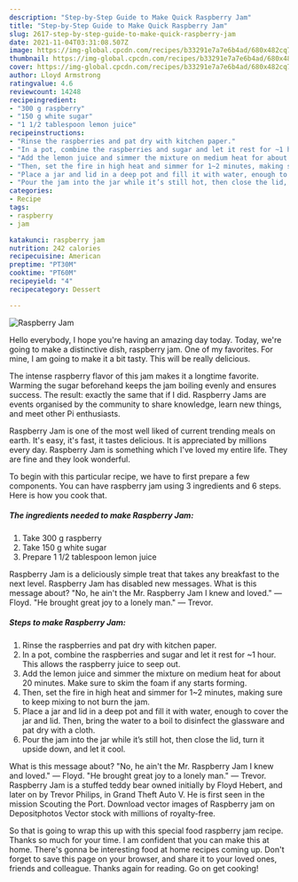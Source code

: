 ```yaml
---
description: "Step-by-Step Guide to Make Quick Raspberry Jam"
title: "Step-by-Step Guide to Make Quick Raspberry Jam"
slug: 2617-step-by-step-guide-to-make-quick-raspberry-jam
date: 2021-11-04T03:31:08.507Z
image: https://img-global.cpcdn.com/recipes/b33291e7a7e6b4ad/680x482cq70/raspberry-jam-recipe-main-photo.jpg
thumbnail: https://img-global.cpcdn.com/recipes/b33291e7a7e6b4ad/680x482cq70/raspberry-jam-recipe-main-photo.jpg
cover: https://img-global.cpcdn.com/recipes/b33291e7a7e6b4ad/680x482cq70/raspberry-jam-recipe-main-photo.jpg
author: Lloyd Armstrong
ratingvalue: 4.6
reviewcount: 14248
recipeingredient:
- "300 g raspberry"
- "150 g white sugar"
- "1 1/2 tablespoon lemon juice"
recipeinstructions:
- "Rinse the raspberries and pat dry with kitchen paper."
- "In a pot, combine the raspberries and sugar and let it rest for ~1 hour. This allows the raspberry juice to seep out."
- "Add the lemon juice and simmer the mixture on medium heat for about 20 minutes. Make sure to skim the foam if any starts forming."
- "Then, set the fire in high heat and simmer for 1~2 minutes, making sure to keep mixing to not burn the jam."
- "Place a jar and lid in a deep pot and fill it with water, enough to cover the jar and lid. Then, bring the water to a boil to disinfect the glassware and pat dry with a cloth."
- "Pour the jam into the jar while it’s still hot, then close the lid, turn it upside down, and let it cool."
categories:
- Recipe
tags:
- raspberry
- jam

katakunci: raspberry jam 
nutrition: 242 calories
recipecuisine: American
preptime: "PT30M"
cooktime: "PT60M"
recipeyield: "4"
recipecategory: Dessert

---
```



![Raspberry Jam](https://img-global.cpcdn.com/recipes/b33291e7a7e6b4ad/680x482cq70/raspberry-jam-recipe-main-photo.jpg)

Hello everybody, I hope you're having an amazing day today. Today, we're going to make a distinctive dish, raspberry jam. One of my favorites. For mine, I am going to make it a bit tasty. This will be really delicious.

The intense raspberry flavor of this jam makes it a longtime favorite. Warming the sugar beforehand keeps the jam boiling evenly and ensures success. The result: exactly the same that if I did. Raspberry Jams are events organised by the community to share knowledge, learn new things, and meet other Pi enthusiasts.

Raspberry Jam is one of the most well liked of current trending meals on earth. It's easy, it's fast, it tastes delicious. It is appreciated by millions every day. Raspberry Jam is something which I've loved my entire life. They are fine and they look wonderful.


To begin with this particular recipe, we have to first prepare a few components. You can have raspberry jam using 3 ingredients and 6 steps. Here is how you cook that.

<!--inarticleads1-->

##### The ingredients needed to make Raspberry Jam:

1. Take 300 g raspberry
1. Take 150 g white sugar
1. Prepare 1 1/2 tablespoon lemon juice


Raspberry Jam is a deliciously simple treat that takes any breakfast to the next level. Raspberry Jam has disabled new messages. What is this message about? "No, he ain't the Mr. Raspberry Jam I knew and loved." — Floyd. "He brought great joy to a lonely man." — Trevor. 

<!--inarticleads2-->

##### Steps to make Raspberry Jam:

1. Rinse the raspberries and pat dry with kitchen paper.
1. In a pot, combine the raspberries and sugar and let it rest for ~1 hour. This allows the raspberry juice to seep out.
1. Add the lemon juice and simmer the mixture on medium heat for about 20 minutes. Make sure to skim the foam if any starts forming.
1. Then, set the fire in high heat and simmer for 1~2 minutes, making sure to keep mixing to not burn the jam.
1. Place a jar and lid in a deep pot and fill it with water, enough to cover the jar and lid. Then, bring the water to a boil to disinfect the glassware and pat dry with a cloth.
1. Pour the jam into the jar while it’s still hot, then close the lid, turn it upside down, and let it cool.


What is this message about? "No, he ain't the Mr. Raspberry Jam I knew and loved." — Floyd. "He brought great joy to a lonely man." — Trevor. Raspberry Jam is a stuffed teddy bear owned initially by Floyd Hebert, and later on by Trevor Philips, in Grand Theft Auto V. He is first seen in the mission Scouting the Port. Download vector images of Raspberry jam on Depositphotos Vector stock with millions of royalty-free. 

So that is going to wrap this up with this special food raspberry jam recipe. Thanks so much for your time. I am confident that you can make this at home. There's gonna be interesting food at home recipes coming up. Don't forget to save this page on your browser, and share it to your loved ones, friends and colleague. Thanks again for reading. Go on get cooking!
